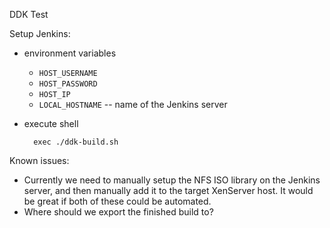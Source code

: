 DDK Test

Setup Jenkins:

- environment variables
  - `HOST_USERNAME`
  - `HOST_PASSWORD`
  - `HOST_IP`
  - `LOCAL_HOSTNAME` -- name of the Jenkins server

- execute shell

        exec ./ddk-build.sh

Known issues:

- Currently we need to manually setup the NFS ISO library on the Jenkins server, and then manually add it to the target XenServer host. It would be great if both of these could be automated.
- Where should we export the finished build to?
